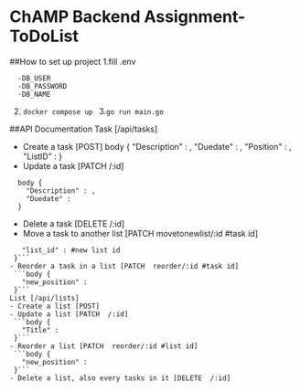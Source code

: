 # ChAMP Backend Assignment-ToDoList
##How to set up project
1.fill .env
```
  -DB_USER
  -DB_PASSWORD
  -DB_NAME
```
2. ```docker compose up ```
3.```go run main.go```

##API Documentation
Task [/api/tasks]
- Create a task [POST]
  body {
    "Description" : ,
    "Duedate" : ,
    "Position" : ,
    "ListID" : 
  }
- Update a task [PATCH  /:id]
```
  body {
    "Description" : ,
    "Duedate" : 
  }
 ```
- Delete a task [DELETE  /:id]
- Move a task to another list [PATCH  movetonewlist/:id #task id]
 ``` body {
    "list_id" : #new list id
  }```
- Reorder a task in a list [PATCH  reorder/:id #task id]
  ```body {
	"new_position" :  
  }```
List [/api/lists]
- Create a list [POST]
- Update a list [PATCH  /:id]
  ```body {
    "Title" :
  }```
- Reorder a list [PATCH  reorder/:id #list id]
  ```body {
	"new_position" :  
  }```
- Delete a list, also every tasks in it [DELETE  /:id]

